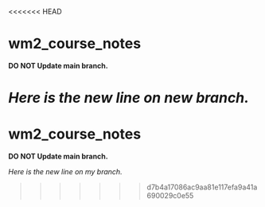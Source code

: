 <<<<<<< HEAD
# wm2_course_notes

<strong>DO NOT Update main branch.</strong>

<em>Here is the new line on new branch.</em>
=======
# wm2_course_notes

<strong>DO NOT Update main branch.</strong>

<em>Here is the new line on my branch.</em>
>>>>>>> d7b4a17086ac9aa81e117efa9a41a690029c0e55
